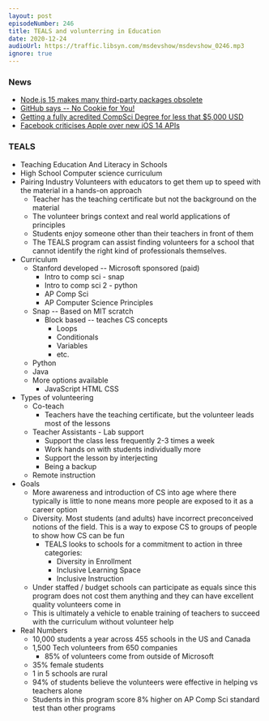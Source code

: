 ```yaml
---
layout: post
episodeNumber: 246
title: TEALS and volunterring in Education
date: 2020-12-24
audioUrl: https://traffic.libsyn.com/msdevshow/msdevshow_0246.mp3
ignore: true
--- 
```


### News

 - [Node.js 15 makes many third-party packages obsolete](https://mobile.twitter.com/sindresorhus/status/1320788906888089600)
 - [GitHub says -- No Cookie for You!](https://github.blog/2020-12-17-no-cookie-for-you/)
 - [Getting a fully acredited CompSci Degree for less that $5,000 USD](https://miguelrochefort.com/blog/cs-degree/)
 - [Facebook criticises Apple over new iOS 14 APIs](https://thebigtech.substack.com/p/facebook-criticising-apples-ios-14)

### TEALS

 - Teaching Education And Literacy in Schools
 - High School Computer science curriculum
 - Pairing Industry Volunteers with educators to get them up to speed with the material in a hands-on approach
   - Teacher has the teaching certificate but not the background on the material
   - The volunteer brings context and real world applications of principles
   - Students enjoy someone other than their teachers in front of them
   - The TEALS program can assist finding volunteers for a school that cannot identify the right kind of professionals themselves.
 - Curriculum
   - Stanford developed -- Microsoft sponsored (paid)
     - Intro to comp sci - snap
     - Intro to comp sci 2 - python
     - AP Comp Sci
     - AP Computer Science Principles
   - Snap -- Based on MIT scratch
     - Block based -- teaches CS concepts
       - Loops
       - Conditionals
       - Variables
       - etc.
   - Python
   - Java
   - More options available
      - JavaScript HTML CSS
 - Types of volunteering
   - Co-teach
     - Teachers have the teaching certificate, but the volunteer leads most of the lessons
   - Teacher Assistants - Lab support
     - Support the class less frequently 2-3 times a week
     - Work hands on with students individually more
     - Support the lesson by interjecting
     - Being a backup 
   - Remote instruction
 - Goals
   - More awareness and introduction of CS into age where there typically is little to none means more people are exposed to it as a career option
   - Diversity. Most students (and adults) have incorrect preconceived notions of the field. This is a way to expose CS to groups of people to show how CS can be fun
     - TEALS looks to schools for a commitment to action in three categories:
       - Diversity in Enrollment
       - Inclusive Learning Space
       - Inclusive Instruction
   - Under staffed / budget schools can participate as equals since this program does not cost them anything and they can have excellent quality volunteers come in
   - This is ultimately a vehicle to enable training of teachers to succeed with the curriculum without volunteer help
 - Real Numbers
   - 10,000 students a year across 455 schools in the US and Canada
   - 1,500 Tech volunteers from 650 companies
     - 85% of volunteers come from outside of Microsoft
   - 35% female students
   - 1 in 5 schools are rural
   - 94% of students believe the volunteers were effective in helping vs teachers alone
   - Students in this program score 8% higher on AP Comp Sci standard test than other programs